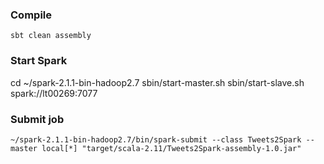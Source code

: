 ### Compile
`sbt clean assembly`

### Start Spark
cd ~/spark-2.1.1-bin-hadoop2.7
sbin/start-master.sh
sbin/start-slave.sh spark://lt00269:7077

### Submit job
`~/spark-2.1.1-bin-hadoop2.7/bin/spark-submit --class Tweets2Spark --master local[*] "target/scala-2.11/Tweets2Spark-assembly-1.0.jar"`
